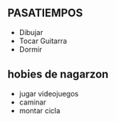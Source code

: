 ## PASATIEMPOS

* Dibujar
* Tocar Guitarra
* Dormir
  
## hobies de nagarzon

* jugar videojuegos
* caminar
* montar cicla
